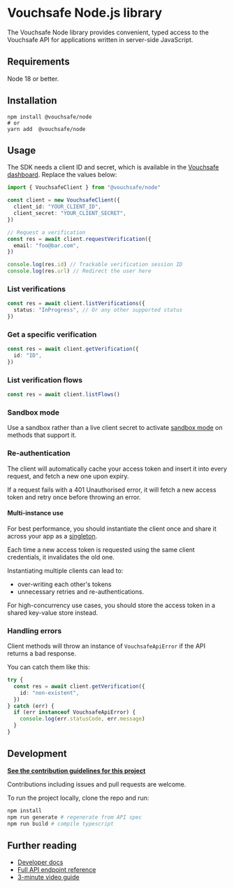 # Vouchsafe Node.js library

The Vouchsafe Node library provides convenient, typed access to the Vouchsafe API for applications written in server-side JavaScript.

## Requirements

Node 18 or better.

## Installation

```
npm install @vouchsafe/node
# or
yarn add  @vouchsafe/node
```

## Usage

The SDK needs a client ID and secret, which is available in the [Vouchsafe dashboard](https://app.vouchsafe.id). Replace the values below:

```ts
import { VouchsafeClient } from "@vouchsafe/node"

const client = new VouchsafeClient({
  client_id: "YOUR_CLIENT_ID",
  client_secret: "YOUR_CLIENT_SECRET",
})

// Request a verification
const res = await client.requestVerification({
  email: "foo@bar.com",
})

console.log(res.id) // Trackable verification session ID
console.log(res.url) // Redirect the user here
```

### List verifications

```ts
const res = await client.listVerifications({
  status: "InProgress", // Or any other supported status
})
```

### Get a specific verification

```ts
const res = await client.getVerification({
  id: "ID",
})
```

### List verification flows

```ts
const res = await client.listFlows()
```

### Sandbox mode

Use a sandbox rather than a live client secret to activate [sandbox mode](https://help.vouchsafe.id/en/articles/11979598-how-does-sandbox-mode-work) on methods that support it.

### Re-authentication

The client will automatically cache your access token and insert it into every request, and fetch a new one upon expiry.

If a request fails with a 401 Unauthorised error, it will fetch a new access token and retry once before throwing an error.

#### Multi-instance use

For best performance, you should instantiate the client once and share it across your app as a [singleton](https://www.patterns.dev/vanilla/singleton-pattern/).

Each time a new access token is requested using the same client credentials, it invalidates the old one.

Instantiating multiple clients can lead to:

- over-writing each other's tokens
- unnecessary retries and re-authentications.

For high-concurrency use cases, you should store the access token in a shared key-value store instead.

### Handling errors

Client methods will throw an instance of `VouchsafeApiError` if the API returns a bad response.

You can catch them like this:

```ts
try {
  const res = await client.getVerification({
    id: "non-existent",
  })
} catch (err) {
  if (err instanceof VouchsafeApiError) {
    console.log(err.statusCode, err.message)
  }
}
```

## Development

**[See the contribution guidelines for this project](https://github.com/vouchsafe/vouchsafe-node/blob/main/CONTRIBUTING.md)**

Contributions including issues and pull requests are welcome.

To run the project locally, clone the repo and run:

```bash
npm install
npm run generate # regenerate from API spec
npm run build # compile typescript
```

## Further reading

- [Developer docs](https://help.vouchsafe.id/en/collections/12439003-developers)
- [Full API endpoint reference](https://app.vouchsafe.id/docs)
- [3-minute video guide](https://www.youtube.com/playlist?list=PLx6V6SSTMuF_ZNWBPnysvwmdIwboLViE8)

